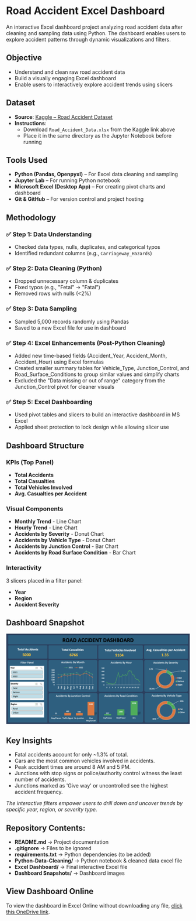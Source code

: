 # Road Accident Excel Dashboard
An interactive Excel dashboard project analyzing road accident data after cleaning and sampling data using Python. The dashboard enables users to explore accident patterns through dynamic visualizations and filters.


## Objective
- Understand and clean raw road accident data  
- Build a visually engaging Excel dashboard  
- Enable users to interactively explore accident trends using slicers  


## Dataset

- **Source**: [Kaggle – Road Accident Dataset](https://www.kaggle.com/datasets/xavierberge/road-accident-dataset)  
- **Instructions**:  
  - Download `Road_Accident_Data.xlsx` from the Kaggle link above  
  - Place it in the same directory as the Jupyter Notebook before running  


## Tools Used

- **Python (Pandas, Openpyxl)** – For Excel data cleaning and sampling  
- **Jupyter Lab** – For running Python notebook  
- **Microsoft Excel (Desktop App)** – For creating pivot charts and dashboard  
- **Git & GitHub** – For version control and project hosting  


## Methodology

### ✅ Step 1: Data Understanding
- Checked data types, nulls, duplicates, and categorical typos  
- Identified redundant columns (e.g., `Carriageway_Hazards`)  

### ✅ Step 2: Data Cleaning (Python)
- Dropped unnecessary column & duplicates  
- Fixed typos (e.g., "Fetal" → "Fatal")  
- Removed rows with nulls (<2%)  

### ✅ Step 3: Data Sampling
- Sampled 5,000 records randomly using Pandas  
- Saved to a new Excel file for use in dashboard  

### ✅ Step 4: Excel Enhancements (Post-Python Cleaning)
- Added new time-based fields (Accident_Year, Accident_Month, Accident_Hour) using Excel formulas
- Created smaller summary tables for Vehicle_Type, Junction_Control, and Road_Surface_Conditions to group similar values and simplify charts
- Excluded the "Data missing or out of range" category from the Junction_Control pivot for cleaner visuals

### ✅ Step 5: Excel Dashboarding
- Used pivot tables and slicers to build an interactive dashboard in MS Excel  
- Applied sheet protection to lock design while allowing slicer use


## Dashboard Structure

### KPIs (Top Panel)
- **Total Accidents**  
- **Total Casualties**  
- **Total Vehicles Involved**  
- **Avg. Casualties per Accident**  

### Visual Components
- **Monthly Trend** - Line Chart
- **Hourly Trend** - Line Chart
- **Accidents by Severity** - Donut Chart   
- **Accidents by Vehicle Type** - Donut Chart   
- **Accidents by Junction Control** - Bar Chart
- **Accidents by Road Surface Condition** - Bar Chart

### Interactivity
3 slicers placed in a filter panel:  
  - **Year**  
  - **Region**  
  - **Accident Severity**  


## Dashboard Snapshot

![Dashboard](Dashboard%20Snapshots/Dashboard%20(Filters%20cleared).png)


## Key Insights

- Fatal accidents account for only ~1.3% of total.
- Cars are the most common vehicles involved in accidents.
- Peak accident times are around 8 AM and 5 PM.
- Junctions with stop signs or police/authority control witness the least number of accidents.
- Junctions marked as 'Give way' or uncontrolled see the highest accident frequency.

*The interactive filters empower users to drill down and uncover trends by specific year, region, or severity type.*

## Repository Contents:
- **README.md** → Project documentation
- **.gitignore** → Files to be ignored
- **requirements.txt** → Python dependencies (to be added)
- **Python-Data-Cleaning/** → Python notebook & cleaned data excel file
- **Excel Dashboard/** → Final interactive Excel file
- **Dashboard Snapshots/** → Dashboard images

  
## View Dashboard Online

To view the dashboard in Excel Online without downloading any file, [click this OneDrive link](https://1drv.ms/x/c/1900327c1353777b/EdpxCAmZullMmce0DEsPJRsBDIFsLMPi63joU1jq5PodTA).
